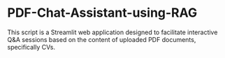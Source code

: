 # PDF-Chat-Assistant-using-RAG
This script is a Streamlit web application designed to facilitate interactive Q&A sessions based on the content of uploaded PDF documents, specifically CVs.
